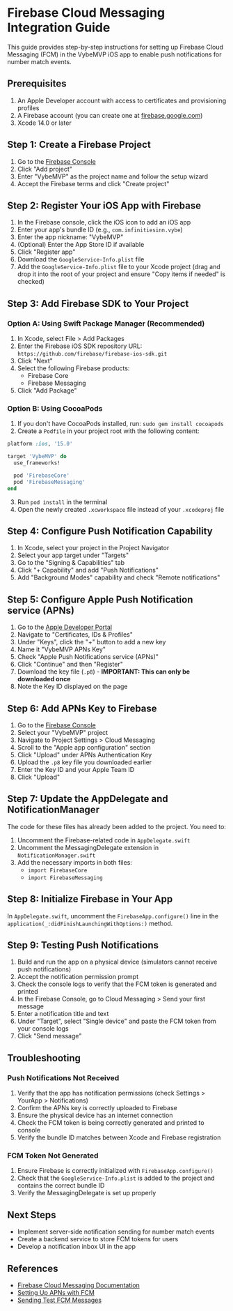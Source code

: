 # Firebase Cloud Messaging Integration Guide

This guide provides step-by-step instructions for setting up Firebase Cloud Messaging (FCM) in the VybeMVP iOS app to enable push notifications for number match events.

## Prerequisites

1. An Apple Developer account with access to certificates and provisioning profiles
2. A Firebase account (you can create one at [firebase.google.com](https://firebase.google.com))
3. Xcode 14.0 or later

## Step 1: Create a Firebase Project

1. Go to the [Firebase Console](https://console.firebase.google.com/)
2. Click "Add project"
3. Enter "VybeMVP" as the project name and follow the setup wizard
4. Accept the Firebase terms and click "Create project"

## Step 2: Register Your iOS App with Firebase

1. In the Firebase console, click the iOS icon to add an iOS app
2. Enter your app's bundle ID (e.g., `com.infinitiesinn.vybe`)
3. Enter the app nickname: "VybeMVP"
4. (Optional) Enter the App Store ID if available
5. Click "Register app"
6. Download the `GoogleService-Info.plist` file
7. Add the `GoogleService-Info.plist` file to your Xcode project (drag and drop it into the root of your project and ensure "Copy items if needed" is checked)

## Step 3: Add Firebase SDK to Your Project

### Option A: Using Swift Package Manager (Recommended)

1. In Xcode, select File > Add Packages
2. Enter the Firebase iOS SDK repository URL: `https://github.com/firebase/firebase-ios-sdk.git`
3. Click "Next"
4. Select the following Firebase products:
   - Firebase Core
   - Firebase Messaging
5. Click "Add Package"

### Option B: Using CocoaPods

1. If you don't have CocoaPods installed, run: `sudo gem install cocoapods`
2. Create a `Podfile` in your project root with the following content:

```ruby
platform :ios, '15.0'

target 'VybeMVP' do
  use_frameworks!

  pod 'FirebaseCore'
  pod 'FirebaseMessaging'
end
```

3. Run `pod install` in the terminal
4. Open the newly created `.xcworkspace` file instead of your `.xcodeproj` file

## Step 4: Configure Push Notification Capability

1. In Xcode, select your project in the Project Navigator
2. Select your app target under "Targets"
3. Go to the "Signing & Capabilities" tab
4. Click "+ Capability" and add "Push Notifications"
5. Add "Background Modes" capability and check "Remote notifications"

## Step 5: Configure Apple Push Notification service (APNs)

1. Go to the [Apple Developer Portal](https://developer.apple.com/account/)
2. Navigate to "Certificates, IDs & Profiles"
3. Under "Keys", click the "+" button to add a new key
4. Name it "VybeMVP APNs Key"
5. Check "Apple Push Notifications service (APNs)"
6. Click "Continue" and then "Register"
7. Download the key file (`.p8`) - **IMPORTANT: This can only be downloaded once**
8. Note the Key ID displayed on the page

## Step 6: Add APNs Key to Firebase

1. Go to the [Firebase Console](https://console.firebase.google.com/)
2. Select your "VybeMVP" project
3. Navigate to Project Settings > Cloud Messaging
4. Scroll to the "Apple app configuration" section
5. Click "Upload" under APNs Authentication Key
6. Upload the `.p8` key file you downloaded earlier
7. Enter the Key ID and your Apple Team ID
8. Click "Upload"

## Step 7: Update the AppDelegate and NotificationManager

The code for these files has already been added to the project. You need to:

1. Uncomment the Firebase-related code in `AppDelegate.swift`
2. Uncomment the MessagingDelegate extension in `NotificationManager.swift`
3. Add the necessary imports in both files:
   - `import FirebaseCore`
   - `import FirebaseMessaging`

## Step 8: Initialize Firebase in Your App

In `AppDelegate.swift`, uncomment the `FirebaseApp.configure()` line in the `application(_:didFinishLaunchingWithOptions:)` method.

## Step 9: Testing Push Notifications

1. Build and run the app on a physical device (simulators cannot receive push notifications)
2. Accept the notification permission prompt
3. Check the console logs to verify that the FCM token is generated and printed
4. In the Firebase Console, go to Cloud Messaging > Send your first message
5. Enter a notification title and text
6. Under "Target", select "Single device" and paste the FCM token from your console logs
7. Click "Send message"

## Troubleshooting

### Push Notifications Not Received

1. Verify that the app has notification permissions (check Settings > YourApp > Notifications)
2. Confirm the APNs key is correctly uploaded to Firebase
3. Ensure the physical device has an internet connection
4. Check the FCM token is being correctly generated and printed to console
5. Verify the bundle ID matches between Xcode and Firebase registration

### FCM Token Not Generated

1. Ensure Firebase is correctly initialized with `FirebaseApp.configure()`
2. Check that the `GoogleService-Info.plist` is added to the project and contains the correct bundle ID
3. Verify the MessagingDelegate is set up properly

## Next Steps

- Implement server-side notification sending for number match events
- Create a backend service to store FCM tokens for users
- Develop a notification inbox UI in the app

## References

- [Firebase Cloud Messaging Documentation](https://firebase.google.com/docs/cloud-messaging)
- [Setting Up APNs with FCM](https://firebase.google.com/docs/cloud-messaging/ios/certs)
- [Sending Test FCM Messages](https://firebase.google.com/docs/cloud-messaging/ios/first-message)
